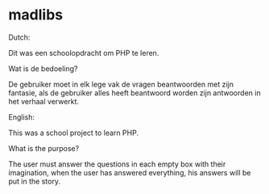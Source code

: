 # madlibs

Dutch:

Dit was een schoolopdracht om PHP te leren.


Wat is de bedoeling?

De gebruiker moet in elk lege vak de vragen beantwoorden met zijn fantasie, als de gebruiker alles heeft beantwoord worden zijn antwoorden in het verhaal verwerkt.




English:

This was a school project to learn PHP.


What is the purpose?

The user must answer the questions in each empty box with their imagination, when the user has answered everything, his answers will be put in the story.



